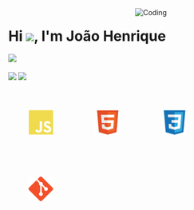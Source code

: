
<img align="right" alt="Coding" width="250" src="https://user-images.githubusercontent.com/94543840/197656634-8b75df07-3a10-431b-9a4a-5664659e04f1.png">
<h1 align="left">Hi <img src="https://raw.githubusercontent.com/kaueMarques/kaueMarques/master/hi.gif" height="30px">, I'm João Henrique</h1>

<div>
  <img height="250em" src="http://github-readme-streak-stats.herokuapp.com?user=JHenrique-m&theme=tokyonight&hide_border=true&locale=pt-br)](https://git.io/streak-stats)">
  <br><br>
  <img height="145em" src="https://github-readme-stats.vercel.app/api?username=JHenrique-m&show_icons=true&theme=tokyonight&include_all_commits=true&&hide_border=truecount_private=true"/>
  <img height="145em" src="https://github-readme-stats.vercel.app/api/top-langs/?username=JHenrique-m&layout=compact&locale=pt-br&langs_count=7&hide_border=true&theme=tokyonight">
  <br>
  <br>
</div>
<div aling="center">
  <img  height="50" style="padding:40px" src="https://raw.githubusercontent.com/devicons/devicon/master/icons/javascript/javascript-plain.svg">
  <img  height="50" style="padding:40px" src="https://raw.githubusercontent.com/devicons/devicon/master/icons/html5/html5-original.svg">
  <img  height="50" style="padding:40px" src="https://raw.githubusercontent.com/devicons/devicon/master/icons/css3/css3-original.svg">
  <img  height="50" style="padding:40px" src="https://raw.githubusercontent.com/devicons/devicon/master/icons/git/git-original.svg">
</div>

